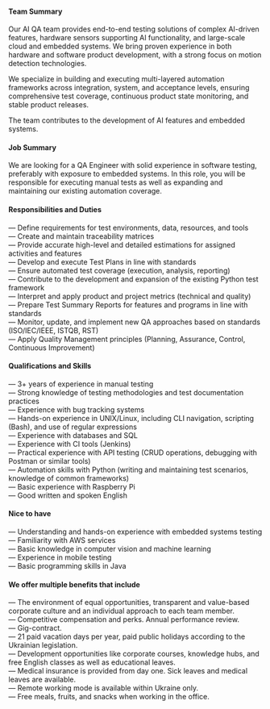 ####  Team Summary

Our AI QA team provides end-to-end testing solutions of complex AI-driven
features, hardware sensors supporting AI functionality, and large-scale cloud
and embedded systems. We bring proven experience in both hardware and software
product development, with a strong focus on motion detection technologies.

We specialize in building and executing multi-layered automation frameworks
across integration, system, and acceptance levels, ensuring comprehensive test
coverage, continuous product state monitoring, and stable product releases.

The team contributes to the development of AI features and embedded systems.

####  Job Summary

We are looking for a QA Engineer with solid experience in software testing,
preferably with exposure to embedded systems. In this role, you will be
responsible for executing manual tests as well as expanding and maintaining
our existing automation coverage.

####  Responsibilities and Duties

— Define requirements for test environments, data, resources, and tools  
— Create and maintain traceability matrices  
— Provide accurate high-level and detailed estimations for assigned activities
and features  
— Develop and execute Test Plans in line with standards  
— Ensure automated test coverage (execution, analysis, reporting)  
— Contribute to the development and expansion of the existing Python test
framework  
— Interpret and apply product and project metrics (technical and quality)  
— Prepare Test Summary Reports for features and programs in line with
standards  
— Monitor, update, and implement new QA approaches based on standards
(ISO/IEC/IEEE, ISTQB, RST)  
— Apply Quality Management principles (Planning, Assurance, Control,
Continuous Improvement)

####  Qualifications and Skills

— 3+ years of experience in manual testing  
— Strong knowledge of testing methodologies and test documentation practices  
— Experience with bug tracking systems  
— Hands-on experience in UNIX/Linux, including CLI navigation, scripting
(Bash), and use of regular expressions  
— Experience with databases and SQL  
— Experience with CI tools (Jenkins)  
— Practical experience with API testing (CRUD operations, debugging with
Postman or similar tools)  
— Automation skills with Python (writing and maintaining test scenarios,
knowledge of common frameworks)  
— Basic experience with Raspberry Pi  
— Good written and spoken English

####  Nice to have

— Understanding and hands-on experience with embedded systems testing  
— Familiarity with AWS services  
— Basic knowledge in computer vision and machine learning  
— Experience in mobile testing  
— Basic programming skills in Java

####  We offer multiple benefits that include

— The environment of equal opportunities, transparent and value-based
corporate culture and an individual approach to each team member.  
— Competitive compensation and perks. Annual performance review.  
— Gig-contract.  
— 21 paid vacation days per year, paid public holidays according to the
Ukrainian legislation.  
— Development opportunities like corporate courses, knowledge hubs, and free
English classes as well as educational leaves.  
— Medical insurance is provided from day one. Sick leaves and medical leaves
are available.  
— Remote working mode is available within Ukraine only.  
— Free meals, fruits, and snacks when working in the office.
